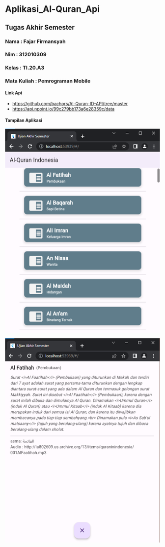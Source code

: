 # Aplikasi_Al-Quran_Api

## Tugas Akhir Semester

### Nama        : Fajar Firmansyah
### Nim         : 312010309
### Kelas       : TI.20.A3
### Mata Kuliah : Pemrograman Mobile

#### Link Api
* https://github.com/bachors/Al-Quran-ID-API/tree/master
* https://api.npoint.io/99c279bb173a6e28359c/data


#### Tampilan Aplikasi

![1.png](img/1.png)

![2.png](img/2.png)